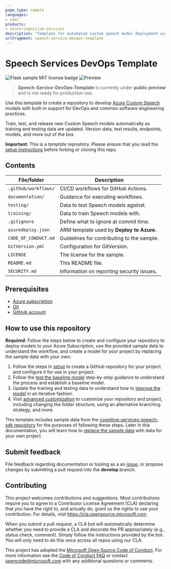 ```yaml
---
page_type: sample
languages:
- yaml
products:
- azure-cognitive-services
description: "Template for automated custom speech model deployment using Github Actions"
urlFragment: speech-service-devops-template
---
```


# Speech Services DevOps Template

![Flask sample MIT license badge](https://img.shields.io/badge/license-MIT-green.svg) ![Preview](https://img.shields.io/github/v/release/Azure-Samples/Speech-Service-DevOps-Template?include_prereleases&sort=semver)

> **Speech-Service-DevOps-Template** is currently under **public preview** and is not ready for production use.

<!--
Guidelines on README format: https://review.docs.microsoft.com/help/onboard/admin/samples/concepts/readme-template?branch=master

Guidance on onboarding samples to docs.microsoft.com/samples: https://review.docs.microsoft.com/help/onboard/admin/samples/process/onboarding?branch=master

Taxonomies for products and languages: https://review.docs.microsoft.com/new-hope/information-architecture/metadata/taxonomies?branch=master
-->

Use this template to create a repository to develop [Azure Custom Speech](https://docs.microsoft.com/en-us/azure/cognitive-services/speech-service/how-to-custom-speech) models with built-in support for DevOps and common software engineering practices.

Train, test, and release new Custom Speech models automatically as training and testing data are updated. Version data, test results, endpoints, models, and more out of the box.

**Important:** This is a *template* repository. Please ensure that you read the [setup instructions](./documentation/1-setup.md) before forking or cloning this repo.

## Contents

| File/folder          | Description                                |
|----------------------|--------------------------------------------|
| `.github/workflows/` | CI/CD workflows for GitHub Actions.        |
| `documentation/`     | Guidance for executing workflows.          |
| `testing/`           | Data to test Speech models against.        |
| `training/`          | Data to train Speech models with.          |
| `.gitignore`         | Define what to ignore at commit time.      |
| `azuredeploy.json`   | ARM template used by **Deploy to Azure**.  |
| `CODE_OF_CONDUCT.md` | Guidelines for contributing to the sample. |
| `GitVersion.yml`     | Configuration for GitVersion.              |
| `LICENSE`            | The license for the sample.                |
| `README.md`          | This README file.                          |
| `SECURITY.md`        | Information on reporting security issues.  |

## Prerequisites

* [Azure subscription](https://azure.microsoft.com/free/)
* [Git](https://git-scm.com/downloads)
* [GitHub account](https://github.com/join)

## How to use this repository

***Required:*** Follow the steps below to create and configure your repository to deploy models to your Azure Subscription, use the provided sample data to understand the workflow, and create a model for your project by replacing the sample data with your own:

1. Follow the steps in [setup](./documentation/1-setup.md) to create a GitHub repository for your project and configure it for use in your project.
1. Follow the [test the baseline model](./documentation/2-test-the-baseline-model.md) step-by-step guidance to understand the process and establish a baseline model.
1. Update the training and testing data to understand how to [improve the model](./documentation/3-improve-the-model.md) in an iterative fashion.
1. Visit [advanced customization](./documentation/4-advanced-customization.md) to customize your repository and project, including changing the folder structure, using an alternative branching strategy, and more.

This template includes sample data from the [cognitive-services-speech-sdk repository](https://github.com/Azure-Samples/cognitive-services-speech-sdk/tree/master/sampledata/customspeech) for the purposes of following these steps. Later in this documentation, you will learn how to [replace the sample data](documentation/3-improve-the-model.md#Next-steps) with data for your own project.

## Submit feedback

File feedback regarding documentation or tooling as a an [issue](https://github.com/Azure-Samples/Speech-Service-DevOps-Template/issues), or propose changes by submitting a pull request into the **develop** branch.

## Contributing

This project welcomes contributions and suggestions.  Most contributions require you to agree to a
Contributor License Agreement (CLA) declaring that you have the right to, and actually do, grant us
the rights to use your contribution. For details, visit https://cla.opensource.microsoft.com.

When you submit a pull request, a CLA bot will automatically determine whether you need to provide
a CLA and decorate the PR appropriately (e.g., status check, comment). Simply follow the instructions
provided by the bot. You will only need to do this once across all repos using our CLA.

This project has adopted the [Microsoft Open Source Code of Conduct](https://opensource.microsoft.com/codeofconduct/).
For more information see the [Code of Conduct FAQ](https://opensource.microsoft.com/codeofconduct/faq/) or
contact [opencode@microsoft.com](mailto:opencode@microsoft.com) with any additional questions or comments.
